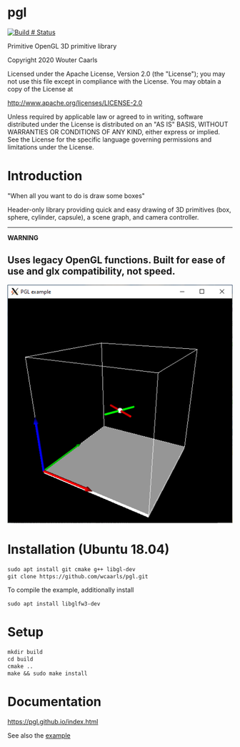 # pgl
[![Build # Status](https://travis-ci.com/wcaarls/pgl.svg?branch=master)](https://travis-ci.com/wcaarls/pgl)

Primitive OpenGL 3D primitive library

Copyright 2020 Wouter Caarls

Licensed under the Apache License, Version 2.0 (the "License");
you may not use this file except in compliance with the License.
You may obtain a copy of the License at

   http://www.apache.org/licenses/LICENSE-2.0

Unless required by applicable law or agreed to in writing, software
distributed under the License is distributed on an "AS IS" BASIS,
WITHOUT WARRANTIES OR CONDITIONS OF ANY KIND, either express or implied.
See the License for the specific language governing permissions and
limitations under the License.

# Introduction

"When all you want to do is draw some boxes"

Header-only library providing quick and easy drawing of 3D primitives
(box, sphere, cylinder, capsule), a scene graph, and camera controller.

---
**WARNING**

Uses legacy OpenGL functions. Built for ease of use and glx compatibility,
not speed.
---

![Example](doc/example.png)

# Installation (Ubuntu 18.04)
```
sudo apt install git cmake g++ libgl-dev
git clone https://github.com/wcaarls/pgl.git
```

To compile the example, additionally install
```
sudo apt install libglfw3-dev
```
# Setup
```
mkdir build
cd build
cmake ..
make && sudo make install
```

# Documentation

https://pgl.github.io/index.html

See also the [example](src/example.cpp)

